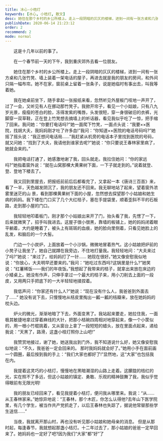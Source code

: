 ```yaml
---
title: 冰心-小桔灯
keywords: [冰心, 小桔灯, 散文]
desc: 她住在那个乡村的乡公所楼上。走上一段阴暗的仄仄的楼梯，进到一间有一张方桌和几张竹凳、墙上装着一架电话的屋子，再进去就是我的朋友的房间，和外间只隔一幅布帘。她不在家，窗前桌上留着一张条子，说是她临时有事出去，叫我等着她。
publishDate: 2020-06-14 21:23:12
order: 2
recommend: 2
mode: normal
---
```


　　这是十几年以前的事了。

　　在一个春节前一天的下午，我到重庆郊外去看一位朋友。

　　她住在那个乡村的乡公所楼上。走上一段阴暗的仄仄的楼梯，进到一间有一张方桌和几张竹凳、墙上装着一架电话的屋子，再进去就是我的朋友的房间，和外间只隔一幅布帘。她不在家，窗前桌上留着一张条子，说是她临时有事出去，叫我等着她。

　　我在她桌前坐下，随手拿起一张报纸来看，忽然听见外屋板门吱地一声开了，过了一会，又听见有人在挪动那竹凳子。我掀开帘子，看见一个小姑娘，只有八九岁光景，瘦瘦的苍白的脸，冻得发紫的嘴唇，头发很短，穿一身很破旧的衣裤，光脚穿一双草鞋，正在登上竹凳想去摘墙上的听话器，看见我似乎吃了一惊，把手缩了回来。我问她：“你要打电话吗?”她一面爬下竹凳，一面点头说：“我要××医院，找胡大夫，我妈妈刚才吐了许多血!”我问：“你知道××医院的电话号码吗?”她摇了摇头说：“我正想问电话局……”我赶紧从机旁的电话本子里找到医院的号码，就又问她：“找到了大夫，我请他到谁家去呢?”她说：“你只要说王春林家里病了，她就会来的。”

　　我把电话打通了，她感激地谢了我，回头就走。我拉住她问：“你的家远吗?”她指着窗外说：“就在山窝那棵大黄果树下面，一下子就走到的。”说着就登、登、登地下楼去了。

　　我又回到里屋去，把报纸前前后后都看完了，又拿起一本《唐诗三百首》来，看了一半，天色越发阴沉了，我的朋友还不回来。我无聊地站了起来，望着窗外浓雾里迷茫的山 景，看到那棵黄果树下面的小屋，忽然想去探望那个小姑娘和她生病的妈妈。我下楼在门口买了几个大红桔子，塞在手提袋里，顺着歪斜不平的石板路，走到那小屋的门口。

　　我轻轻地叩着板门，刚才那个小姑娘出来开了门，抬头看了我，先愣了一下，后来就微笑了，招手叫我进去。这屋子很小很黑，靠墙的板铺上，她的妈妈闭着眼平躺着，大约是睡着了，被头上有斑斑的血痕，她的脸向里侧着，只看见她脸上的乱发，和脑后的一个大髻。

　　门边一个小炭炉，上面放着一个小沙锅，微微地冒着热气。这小姑娘把炉前的小凳子让我坐了，她自己就蹲在我旁边，不住地打量我。我轻轻地问：“大夫来过了吗?”她说：“来过了，给妈妈打了一针…… 她现在很好。”她又像安慰我似地说：“你放心，大夫明早还要来的。”我问：“她吃过东西吗?这锅里是什么?”她笑说：“红薯稀饭——我们的年夜饭。”我想起了我带来的桔子，就拿出来放在床边的小矮桌上。她没有作声，只伸手拿过一个最大的桔子来，用小刀削去上面的一段皮，又用两只手把底下的一大半轻轻地揉捏着。

　　我低声问：“你家还有什么人?”她说：“现在没有什么人，我爸爸到外面去了……” 她没有说下去，只慢慢地从桔皮里掏出一瓤一瓤的桔瓣来，放在她妈妈的枕头边。

　　炉火的微光，渐渐地暗了下去，外面变黑了。我站起来要走，她拉住我，一面极其敏捷地拿过穿着麻线的大针，把那小桔碗四周相对地穿起来，像一个小筐似的，用一根小竹棍挑着，又从窗台上拿了一段短短的蜡头，放在里面点起来，递给我说：“天黑了，路滑，这盏小桔灯照你上山吧!”

　　我赞赏地接过，谢了她，她送我出到门外，我不知道说什么好，她又像安慰我似地说：“不久，我爸爸一定会回来的。 那时我妈妈就会好了。”她用小手在面前画一个圆圈，最后按到我的手上：“我们大家也都好了!”显然地，这“大家”也包括我在内。

　　我提着这灵巧的小桔灯，慢慢地在黑暗潮湿的山路上走着。这朦胧的桔红的光，实在照不了多远，但这小姑娘的镇定、勇敢、乐观的精神鼓舞了我，我似乎觉得眼前有无限光明!

　　我的朋友已经回来了，看见我提着小桔灯，便问我从哪里来。我说：“从……从王春林家来。”她惊异地说：“王春林，那个木匠，你怎么认得他?去年山下医学院里，有几个学生，被当作共产党抓走了，以后王春林也失踪了，据说他常替那些学生送信……”

　　当夜，我就离开那山村，再也没有听见那小姑娘和她母亲的消息。 但是从那时起，每逢春节，我就想起那盏小桔灯。十二年过去了，那小姑娘的爸爸一定早回来了。她妈妈也一定好了吧?因为我们“大家”都“好”了
